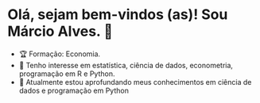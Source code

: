 # **Olá, sejam bem-vindos (as)! Sou Márcio Alves.** 👋

- :trophy: Formação: Economia. 
- 👀 Tenho interesse em estatística, ciência de dados, econometria, programação em R e Python. 
- 🌱 Atualmente estou aprofundando meus conhecimentos em ciência de dados e programação em Python


<!---
mvmarcio/mvmarcio is a ✨ special ✨ repository because its `README.md` (this file) appears on your GitHub profile.
You can click the Preview link to take a look at your changes.
--->
